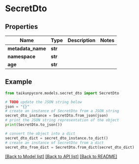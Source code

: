 # SecretDto


## Properties

Name | Type | Description | Notes
------------ | ------------- | ------------- | -------------
**metadata_name** | **str** |  | 
**namespace** | **str** |  | 
**age** | **str** |  | 

## Example

```python
from taikunpycore.models.secret_dto import SecretDto

# TODO update the JSON string below
json = "{}"
# create an instance of SecretDto from a JSON string
secret_dto_instance = SecretDto.from_json(json)
# print the JSON string representation of the object
print(SecretDto.to_json())

# convert the object into a dict
secret_dto_dict = secret_dto_instance.to_dict()
# create an instance of SecretDto from a dict
secret_dto_from_dict = SecretDto.from_dict(secret_dto_dict)
```
[[Back to Model list]](../README.md#documentation-for-models) [[Back to API list]](../README.md#documentation-for-api-endpoints) [[Back to README]](../README.md)


